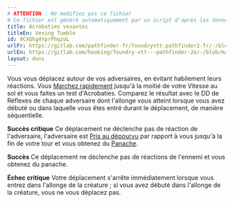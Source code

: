 ```yaml
---
# ATTENTION : Ne modifiez pas ce fichier
# Ce fichier est généré automatiquement par un script d'après les données du module Foundry VTT officiel et de sa traduction
title: Acrobaties vexantes
titleEn: Vexing Tumble
id: 9CXQhg4YprPhqzoL
urlFr: https://gitlab.com/pathfinder-fr/foundryvtt-pathfinder2-fr/-/blob/master/data/feats/9CXQhg4YprPhqzoL.htm
urlEn: https://gitlab.com/hooking/foundry-vtt---pathfinder-2e/-/blob/master/packs/data/feats.db/vexing-tumble.json
layout: dons
---
```

Vous vous déplacez autour de vos adversaires, en évitant habilement leurs réactions. Vous [Marchez rapidement](../actions/marcher-rapidement.html) jusqu'à la moitié de votre Vitesse au sol et vous faites un test d'Acrobaties. Comparez le résultat avec le DD de Réflexes de chaque adversaire dont l'allonge vous atteint lorsque vous avez débuté ou dans laquelle vous êtes entré durant le déplacement, de manière séquentielle.

**Succès critique** Ce déplacement ne déclenche pas de réaction de l'adversaire, l'adversaire est [Pris au dépourvu](../conditions/pris-au-dépourvu.html) par rapport à vous jusqu'à la fin de votre tour et vous obtenez du [Panache](../capacité-classe/panache.html).

**Succès** Ce déplacement ne déclenche pas de réactions de l'ennemi et vous obtenez du panache.

**Échec critique** Votre déplacement s'arrête immédiatement lorsque vous entrez dans l'allonge de la créature ; si vous avez débuté dans l'allonge de la créature, vous ne vous déplacez pas.

